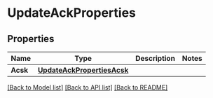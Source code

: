 # UpdateAckProperties

## Properties
Name | Type | Description | Notes
------------ | ------------- | ------------- | -------------
**Acsk** | [**UpdateAckPropertiesAcsk**](UpdateACKProperties_acsk.md) |  | 

[[Back to Model list]](../README.md#documentation-for-models) [[Back to API list]](../README.md#documentation-for-api-endpoints) [[Back to README]](../README.md)


